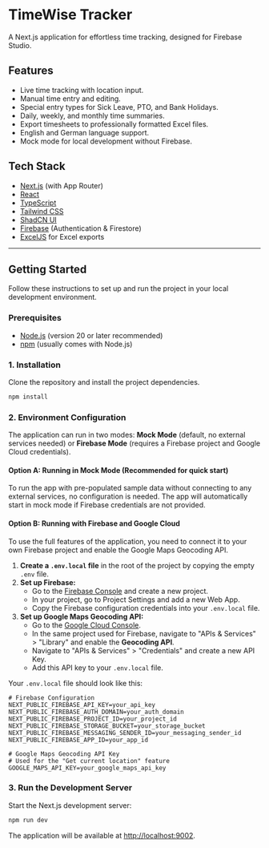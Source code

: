 # TimeWise Tracker

A Next.js application for effortless time tracking, designed for Firebase Studio.

## Features

- Live time tracking with location input.
- Manual time entry and editing.
- Special entry types for Sick Leave, PTO, and Bank Holidays.
- Daily, weekly, and monthly time summaries.
- Export timesheets to professionally formatted Excel files.
- English and German language support.
- Mock mode for local development without Firebase.

## Tech Stack

- [Next.js](https://nextjs.org/) (with App Router)
- [React](https://react.dev/)
- [TypeScript](https://www.typescriptlang.org/)
- [Tailwind CSS](https://tailwindcss.com/)
- [ShadCN UI](https://ui.shadcn.com/)
- [Firebase](https://firebase.google.com/) (Authentication & Firestore)
- [ExcelJS](https://github.com/exceljs/exceljs) for Excel exports

---

## Getting Started

Follow these instructions to set up and run the project in your local development environment.

### Prerequisites

- [Node.js](https://nodejs.org/) (version 20 or later recommended)
- [npm](https://www.npmjs.com/) (usually comes with Node.js)

### 1. Installation

Clone the repository and install the project dependencies.

```bash
npm install
```

### 2. Environment Configuration

The application can run in two modes: **Mock Mode** (default, no external services needed) or **Firebase Mode** (requires a Firebase project and Google Cloud credentials).

#### Option A: Running in Mock Mode (Recommended for quick start)

To run the app with pre-populated sample data without connecting to any external services, no configuration is needed. The app will automatically start in mock mode if Firebase credentials are not provided.

#### Option B: Running with Firebase and Google Cloud

To use the full features of the application, you need to connect it to your own Firebase project and enable the Google Maps Geocoding API.

1.  **Create a `.env.local` file** in the root of the project by copying the empty `.env` file.
2.  **Set up Firebase:**
    *   Go to the [Firebase Console](https://console.firebase.google.com/) and create a new project.
    *   In your project, go to Project Settings and add a new Web App.
    *   Copy the Firebase configuration credentials into your `.env.local` file.
3.  **Set up Google Maps Geocoding API:**
    *   Go to the [Google Cloud Console](https://console.cloud.google.com/).
    *   In the same project used for Firebase, navigate to "APIs & Services" > "Library" and enable the **Geocoding API**.
    *   Navigate to "APIs & Services" > "Credentials" and create a new API Key.
    *   Add this API key to your `.env.local` file.

Your `.env.local` file should look like this:

```env
# Firebase Configuration
NEXT_PUBLIC_FIREBASE_API_KEY=your_api_key
NEXT_PUBLIC_FIREBASE_AUTH_DOMAIN=your_auth_domain
NEXT_PUBLIC_FIREBASE_PROJECT_ID=your_project_id
NEXT_PUBLIC_FIREBASE_STORAGE_BUCKET=your_storage_bucket
NEXT_PUBLIC_FIREBASE_MESSAGING_SENDER_ID=your_messaging_sender_id
NEXT_PUBLIC_FIREBASE_APP_ID=your_app_id

# Google Maps Geocoding API Key
# Used for the "Get current location" feature
GOOGLE_MAPS_API_KEY=your_google_maps_api_key
```

### 3. Run the Development Server

Start the Next.js development server:

```bash
npm run dev
```

The application will be available at [http://localhost:9002](http://localhost:9002).
